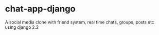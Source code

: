 # chat-app-django
A social media clone with friend system, real time chats, groups, posts etc
using django 2.2
